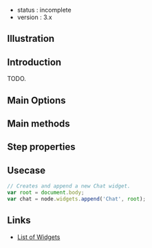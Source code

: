  - status : incomplete
 - version : 3.x

## Illustration

## Introduction

TODO.

## Main Options

  
## Main methods


## Step properties


## Usecase

```js
// Creates and append a new Chat widget.
var root = document.body;
var chat = node.widgets.append('Chat', root);

```

## Links

- [List of Widgets](Widgets-v3)
